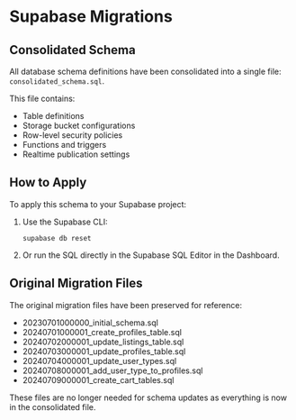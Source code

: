 # Supabase Migrations

## Consolidated Schema

All database schema definitions have been consolidated into a single file: `consolidated_schema.sql`.

This file contains:

- Table definitions
- Storage bucket configurations
- Row-level security policies
- Functions and triggers
- Realtime publication settings

## How to Apply

To apply this schema to your Supabase project:

1. Use the Supabase CLI:
   ```
   supabase db reset
   ```

2. Or run the SQL directly in the Supabase SQL Editor in the Dashboard.

## Original Migration Files

The original migration files have been preserved for reference:

- 20230701000000_initial_schema.sql
- 20240701000001_create_profiles_table.sql
- 20240702000001_update_listings_table.sql
- 20240703000001_update_profiles_table.sql
- 20240704000001_update_user_types.sql
- 20240708000001_add_user_type_to_profiles.sql
- 20240709000001_create_cart_tables.sql

These files are no longer needed for schema updates as everything is now in the consolidated file.

